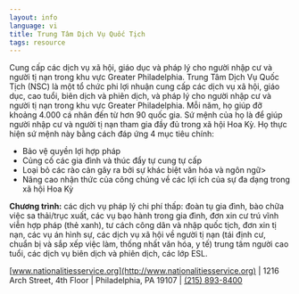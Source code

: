```yaml
---
layout: info
language: vi
title: Trung Tâm Dịch Vụ Quốc Tịch
tags: resource
---
```

Cung cấp các dịch vụ xã hội, giáo dục và pháp lý cho người nhập cư và người tị nạn trong khu vực Greater Philadelphia.
Trung Tâm Dịch Vụ Quốc Tịch (NSC) là một tổ chức phi lợi nhuận cung cấp các dịch vụ xã hội, giáo dục, cao tuổi, biên dịch và phiên dịch, và pháp lý cho người nhập cư và người tị nạn trong khu vực Greater Philadelphia. Mỗi năm, họ giúp đỡ khoảng 4.000 cá nhân đến từ hơn 90 quốc gia. Sứ mệnh của họ là để giúp người nhập cư và người tị nạn tham gia đầy đủ trong xã hội Hoa Kỳ. Họ thực hiện sứ mệnh này bằng cách đáp ứng 4 mục tiêu chính:
- Bảo vệ quyền lợi hợp pháp
- Củng cố các gia đình và thúc đẩy tự cung tự cấp
- Loại bỏ các rào cản gây ra bởi sự khác biệt văn hóa và ngôn ngữ>
- Nâng cao nhận thức của công chúng về các lợi ích của sự đa dạng trong xã hội Hoa Kỳ

**Chương trình:**
các dịch vụ pháp lý chi phí thấp: đoàn tụ gia đình, bào chữa việc sa thải/trục xuất, các vụ bạo hành trong gia đình, 
đơn xin cư trú vĩnh viễn hợp pháp (thẻ xanh), tư cách công dân và nhập quốc tịch, đơn xin tị nạn,
các vụ án hình sự, các dịch vụ xã hội về người tị nạn (tái định cư, chuẩn bị và sắp xếp việc làm, thống nhất văn hóa, y tế)
trung tâm người cao tuổi, các dịch vụ biên dịch và phiên dịch, các lớp ESL. 

[www.nationalitiesservice.org](http://www.nationalitiesservice.org) | 1216 Arch Street, 4th Floor | Philadelphia, PA 19107 | [(215) 893-8400](tel:+12158938400)